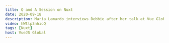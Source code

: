 ```yaml
---
title: Q and A Session on Nuxt
date: 2020-09-18
description: Maria Lamardo interviews Debbie after her talk at Vue Global on all things Nuxt.
video: hWtlp3nhicQ
tags: [Nuxt]
host: VueJS Global
---
```

